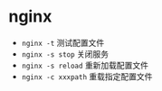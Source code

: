 # nginx

* `nginx -t` 测试配置文件
* `nginx -s stop` 关闭服务
* `nginx -s reload` 重新加载配置文件
* `nginx -c xxxpath` 重载指定配置文件
